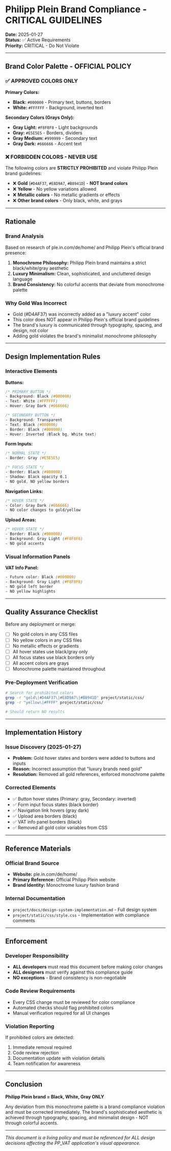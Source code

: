 # Philipp Plein Brand Compliance - CRITICAL GUIDELINES

**Date:** 2025-01-27  
**Status:** ✅ Active Requirements  
**Priority:** CRITICAL - Do Not Violate

---

## Brand Color Palette - OFFICIAL POLICY

### ✅ APPROVED COLORS ONLY

**Primary Colors:**
- **Black:** `#000000` - Primary text, buttons, borders
- **White:** `#FFFFFF` - Background, inverted text

**Secondary Colors (Grays Only):**
- **Gray Light:** `#F8F8F8` - Light backgrounds
- **Gray:** `#E5E5E5` - Borders, dividers
- **Gray Medium:** `#999999` - Secondary text
- **Gray Dark:** `#666666` - Accent text

### ❌ FORBIDDEN COLORS - NEVER USE

The following colors are **STRICTLY PROHIBITED** and violate Philipp Plein brand guidelines:

- ❌ **Gold** (`#D4AF37`, `#E8D9A7`, `#B8941D`) - **NOT brand colors**
- ❌ **Yellow** - No yellow variations allowed
- ❌ **Metallic colors** - No metallic gradients or effects
- ❌ **Other brand colors** - Only black, white, and grays

---

## Rationale

### Brand Analysis
Based on research of ple.in.com/de/home/ and Philipp Plein's official brand presence:

1. **Monochrome Philosophy:** Philipp Plein brand maintains a strict black/white/gray aesthetic
2. **Luxury Minimalism:** Clean, sophisticated, and uncluttered design language
3. **Brand Consistency:** No colorful accents that deviate from monochrome palette

### Why Gold Was Incorrect
- Gold (#D4AF37) was incorrectly added as a "luxury accent" color
- This color does NOT appear in Philipp Plein's official brand guidelines
- The brand's luxury is communicated through typography, spacing, and design, not color
- Adding gold violates the brand's minimalist monochrome philosophy

---

## Design Implementation Rules

### Interactive Elements

**Buttons:**
```css
/* PRIMARY BUTTON */
- Background: Black (#000000)
- Text: White (#FFFFFF)
- Hover: Gray Dark (#666666)

/* SECONDARY BUTTON */
- Background: Transparent
- Text: Black (#000000)
- Border: Black (#000000)
- Hover: Inverted (Black bg, White text)
```

**Form Inputs:**
```css
/* NORMAL STATE */
- Border: Gray (#E5E5E5)

/* FOCUS STATE */
- Border: Black (#000000)
- Shadow: Black opacity 0.1
- NO gold, NO yellow borders
```

**Navigation Links:**
```css
/* HOVER STATE */
- Color: Gray Dark (#666666)
- NO color changes to gold/yellow
```

**Upload Areas:**
```css
/* HOVER STATE */
- Border: Black (#000000)
- Background: Gray Light (#F8F8F8)
- NO gold accents
```

### Visual Information Panels

**VAT Info Panel:**
```css
- Future color: Black (#000000)
- Background: Gray Light (#F8F8F8)
- NO gold left border
- NO yellow highlights
```

---

## Quality Assurance Checklist

Before any deployment or merge:

- [ ] No gold colors in any CSS files
- [ ] No yellow colors in any CSS files  
- [ ] No metallic effects or gradients
- [ ] All hover states use black/gray only
- [ ] All focus states use black borders only
- [ ] All accent colors are grays
- [ ] Monochrome palette maintained throughout

### Pre-Deployment Verification

```bash
# Search for prohibited colors
grep -r "gold\|#D4AF37\|#E8D9A7\|#B8941D" project/static/css/
grep -r "yellow\|#FFFF" project/static/css/

# Should return NO results
```

---

## Implementation History

### Issue Discovery (2025-01-27)
- **Problem:** Gold hover states and borders were added to buttons and inputs
- **Reason:** Incorrect assumption that "luxury brands need gold"
- **Resolution:** Removed all gold references, enforced monochrome palette

### Corrected Elements
- ✅ Button hover states (Primary: gray, Secondary: inverted)
- ✅ Form input focus states (black border)
- ✅ Navigation link hovers (gray dark)
- ✅ Upload area borders (black)
- ✅ VAT info panel borders (black)
- ✅ Removed all gold color variables from CSS

---

## Reference Materials

### Official Brand Source
- **Website:** ple.in.com/de/home/
- **Primary Reference:** Official Philipp Plein website
- **Brand Identity:** Monochrome luxury fashion brand

### Internal Documentation
- `project/docs/design-system-implementation.md` - Full design system
- `project/static/css/style.css` - Implementation with compliance comments

---

## Enforcement

### Developer Responsibility
- **ALL developers** must read this document before making color changes
- **ALL designers** must verify against this compliance guide
- **NO exceptions** - Brand consistency is non-negotiable

### Code Review Requirements
- Every CSS change must be reviewed for color compliance
- Automated checks should flag prohibited colors
- Manual verification required for all UI changes

### Violation Reporting
If prohibited colors are detected:
1. Immediate removal required
2. Code review rejection
3. Documentation update with violation details
4. Team notification for awareness

---

## Conclusion

**Philipp Plein brand = Black, White, Gray ONLY**

Any deviation from this monochrome palette is a brand compliance violation and must be corrected immediately. The brand's sophisticated aesthetic is achieved through typography, spacing, and minimalist design - NOT through colorful accents.

---

*This document is a living policy and must be referenced for ALL design decisions affecting the PP_VAT application's visual appearance.*

